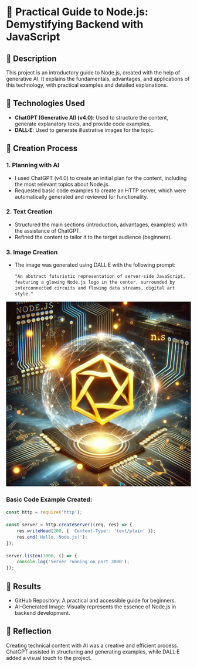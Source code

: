 # 🚀 Practical Guide to Node.js: Demystifying Backend with JavaScript

## 📒 Description

This project is an introductory guide to Node.js, created with the help of generative AI. It explains the fundamentals, advantages, and applications of this technology, with practical examples and detailed explanations.

## 🤖 Technologies Used
* **ChatGPT (Generative AI) (v4.0)**: Used to structure the content, generate explanatory texts, and provide code examples.
* **DALL·E**: Used to generate illustrative images for the topic.

## 🧐 Creation Process
### 1. **Planning with AI**
   - I used ChatGPT (v4.0) to create an initial plan for the content, including the most relevant topics about Node.js.
   - Requested basic code examples to create an HTTP server, which were automatically generated and reviewed for functionality.

### 2. **Text Creation**
   - Structured the main sections (introduction, advantages, examples) with the assistance of ChatGPT.
   - Refined the content to tailor it to the target audience (beginners).

### 3. **Image Creation**
   - The image was generated using DALL·E with the following prompt:
     ```
     "An abstract futuristic representation of server-side JavaScript, featuring a glowing Node.js logo in the center, surrounded by interconnected circuits and flowing data streams, digital art style."
     ```
   ![Abstract Representation of Node.js](assets/image/image.png)

### Basic Code Example Created:
```javascript
const http = require('http');

const server = http.createServer((req, res) => {
    res.writeHead(200, { 'Content-Type': 'text/plain' });
    res.end('Hello, Node.js!');
});

server.listen(3000, () => {
    console.log('Server running on port 3000');
});
```
## 🚀 Results
- GitHub Repository: A practical and accessible guide for beginners.
- AI-Generated Image: Visually represents the essence of Node.js in backend development.

## 💭 Reflection 

Creating technical content with AI was a creative and efficient process. ChatGPT assisted in structuring and generating examples, while DALL·E added a visual touch to the project.